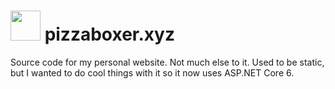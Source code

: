 # <img src="https://pizzaboxer.xyz/img/icon-circle.png" width="48"> pizzaboxer.xyz
Source code for my personal website. Not much else to it. Used to be static, but I wanted to do cool things with it so it now uses ASP.NET Core 6.
